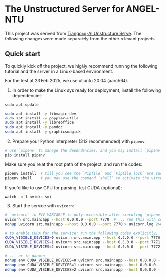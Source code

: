 
# The Unstructured Server for ANGEL-NTU

This project was derived from [Tiangong-AI Unstructure Serve](https://github.com/linancn/TianGong-AI-Unstructure-Serve). 
The following changes were made separately from the other relevant projects.

## Quick start

To quickly kick off the project, we highly recommend running the following tutorial and the server in a Linux-based environment.

For the test at 23 Feb 2025, we use ubuntu 20.04 (aarch64).

1. In order to make the Linux sys ready for deployment, install the following dependencies:

```bash
sudo apt update

sudo apt install -y libmagic-dev
sudo apt install -y poppler-utils
sudo apt install -y libreoffice
sudo apt install -y pandoc
sudo apt install -y graphicsmagick
```

2. Prepare your Python interpreter (3.12 recommended) with `pipenv`:

```bash
# use `pipenv` to manage the dependencies, and you may install `pipenv` using pip or conda
pip install pipenv
```

Make sure you're at the root path of the project, and run the codes:
```bash
pipenv install  # till you see the `Pipfile` and `Pipfile.lock` are successfully generated
pipenv shell    # you may use the command `shell` to activate the virtualenv with pipenv, which is only visible for the project
```

If you'd like to use GPU for parsing, test CUDA (optional):

```bash
watch -n 1 nvidia-smi
```

3. Start the service with `uvicorn`:

```bash
# `uvicorn` in ENV VARIABLE is only accessible after executing `pipenv shell`
uvicorn src.main:app --host 0.0.0.0 --port 7770  # ... run this with console output or,
nohup uvicorn src.main:app --host 0.0.0.0 --port 7770 > uvicorn.log 2>&1 &  # ... run it in daemon

# to enable CUDA for the service: run the following codes explicitly,
CUDA_VISIBLE_DEVICES=0 uvicorn src.main:app --host 0.0.0.0 --port 7770
CUDA_VISIBLE_DEVICES=1 uvicorn src.main:app --host 0.0.0.0 --port 7771
CUDA_VISIBLE_DEVICES=2 uvicorn src.main:app --host 0.0.0.0 --port 7772

# ... or in daemon
nohup env CUDA_VISIBLE_DEVICES=0 uvicorn src.main:app --host 0.0.0.0 --port 7770 > uvicorn.log 2>&1 &
nohup env CUDA_VISIBLE_DEVICES=1 uvicorn src.main:app --host 0.0.0.0 --port 7771 > uvicorn.log 2>&1 &
nohup env CUDA_VISIBLE_DEVICES=2 uvicorn src.main:app --host 0.0.0.0 --port 7772 > uvicorn.log 2>&1 &
```
